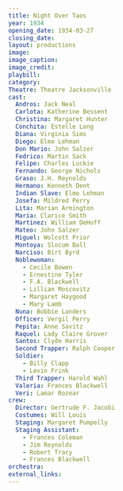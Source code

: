 ```yaml
---
title: Night Over Taos
year: 1934
opening_date: 1934-03-27
closing_date: 
layout: productions
image:
image_caption:
image_credit:
playbill: 
category: 
Theatre: Theatre Jacksonville
cast:
  Andros: Jack Neal
  Carlota: Katherine Bessent
  Christina: Margaret Hunter
  Conchita: Estelle Long
  Diana: Virginia Sims
  Diego: Elmo Lehman
  Don Mario: John Salzer
  Fedrico: Martin Sack
  Felipe: Charles Luckie
  Fernando: George Nichols
  Graso: J.H. Reynolds
  Hermano: Kenneth Dent
  Indian Slave: Elmo Lehman
  Josefa: Mildred Perry
  Lita: Marian Armington
  Maria: Clarice Smith
  Martinez: William DeHoff
  Mateo: John Salzer
  Miguel: Wolcott Prior
  Montoya: Slocum Ball
  Narciso: Birt Byrd
  Noblewoman:
    - Cecile Bowen
    - Ernestine Tyler
    - F.A. Blackwell
    - Lillian Moscovitz
    - Margaret Haygood
    - Mary Lamb
  Nuna: Bobbie Landers
  Officer: Vergil Perry
  Pepita: Anne Savitz
  Raquel: Lady Claire Grover
  Santos: Clyde Harris
  Second Trapper: Ralph Cooper
  Soldier:
    - Billy Clapp
    - Levin Frink
  Third Trapper: Harold Wahl
  Valeria: Frances Blackwell
  Veri: Lamar Rozear
crew:
  Director: Gertrude F. Jacobi
  Costumes: Will Louis
  Staging: Margaret Pumpelly
  Staging Assistant:
    - Frances Coleman
    - Jim Reynolds
    - Robert Tracy
    - Frances Blackwell
orchestra:
external_links:
---
```


